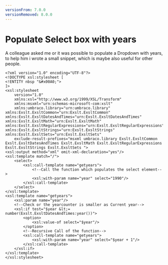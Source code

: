 ```yaml
---
versionFrom: 7.0.0
versionRemoved: 8.0.0
---
```


# Populate Select box with years

A colleague asked me or it was possible to populate a Dropdown with years, to help him i wrote a small snippet, which is maybe also useful for other people.

    <?xml version="1.0" encoding="UTF-8"?>
    <!DOCTYPE xsl:stylesheet [
    <!ENTITY nbsp "&#x00A0;">
    ]>
    <xsl:stylesheet
        version="1.0"
        xmlns:xsl="http://www.w3.org/1999/XSL/Transform"
        xmlns:msxml="urn:schemas-microsoft-com:xslt"
        xmlns:umbraco.library="urn:umbraco.library" xmlns:Exslt.ExsltCommon="urn:Exslt.ExsltCommon" xmlns:Exslt.ExsltDatesAndTimes="urn:Exslt.ExsltDatesAndTimes" xmlns:Exslt.ExsltMath="urn:Exslt.ExsltMath" xmlns:Exslt.ExsltRegularExpressions="urn:Exslt.ExsltRegularExpressions" xmlns:Exslt.ExsltStrings="urn:Exslt.ExsltStrings" xmlns:Exslt.ExsltSets="urn:Exslt.ExsltSets"
        exclude-result-prefixes="msxml umbraco.library Exslt.ExsltCommon Exslt.ExsltDatesAndTimes Exslt.ExsltMath Exslt.ExsltRegularExpressions Exslt.ExsltStrings Exslt.ExsltSets ">
    <xsl:output method="xml" omit-xml-declaration="yes"/>
    <xsl:template match="/">
        <select>
            <xsl:call-template name="getyears">
                <!--Call the function which populates the select element-->
                <xsl:with-param name="year" select="1990"/>
            </xsl:call-template>
        </select>
    </xsl:template>
    <xsl:template name="getyears">
        <xsl:param name="year"/>
        <!--Check or the yearcounter is smaller as Current year-->
        <xsl:if test="$year &lt;= number(Exslt.ExsltDatesAndTimes:year())">
            <option>
                <xsl:value-of select="$year"/>
            </option>
            <!--Recursive Call of the function-->
            <xsl:call-template name="getyears">
                <xsl:with-param name="year" select="$year + 1"/>
            </xsl:call-template>
        </xsl:if>
    </xsl:template>
    </xsl:stylesheet>
